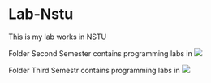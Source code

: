 # Lab-Nstu
This is my lab works in NSTU

Folder Second Semester contains programming labs in 
[![](https://img.shields.io/badge/C-00599C?style=for-the-badge&logo=c%2B%2B&logoColor=white)](C/)

Folder Third Semestr contains programming labs in 
[![](https://img.shields.io/badge/C-00599C?style=for-the-badge&logo=c%2B%2B&logoColor=white)](C/)
